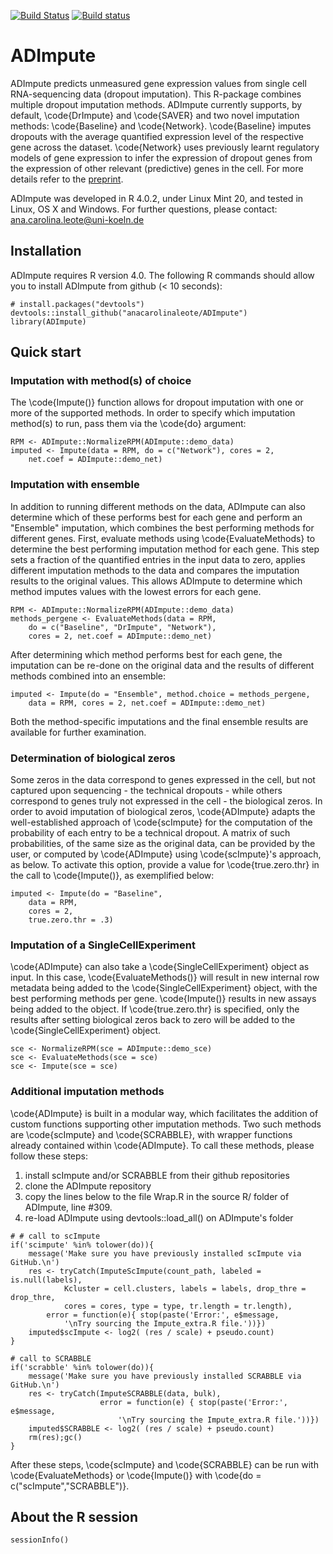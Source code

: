 
<!-- badges: start -->
[![Build Status](https://travis-ci.com/anacarolinaleote/ADImpute.svg?branch=master)](https://travis-ci.com/anacarolinaleote/ADImpute)
  [![Build status](https://ci.appveyor.com/api/projects/status/qsslj60tuvcg75vr?svg=true)](https://ci.appveyor.com/project/anacarolinaleote/adimpute)
<!-- badges: end -->

# ADImpute
ADImpute predicts unmeasured gene expression values from single cell
RNA-sequencing data (dropout imputation). This R-package combines multiple
dropout imputation methods. ADImpute currently supports, by default,
\code{DrImpute} and \code{SAVER} and two novel imputation methods:
\code{Baseline} and \code{Network}. \code{Baseline} imputes dropouts with the
average quantified expression level of the respective gene across the dataset.
\code{Network} uses previously learnt regulatory models of gene expression to
infer the expression of dropout genes from the expression of other relevant
(predictive) genes in the cell.
For more details refer to the [preprint](https://www.biorxiv.org/content/10.1101/611517v2).

ADImpute was developed in R 4.0.2, under Linux Mint 20, and tested in Linux, OS X and Windows.
For further questions, please contact: ana.carolina.leote@uni-koeln.de

## Installation
ADImpute requires R version 4.0.
The following R commands should allow you to install ADImpute from github (< 10 seconds):
```
# install.packages("devtools")
devtools::install_github("anacarolinaleote/ADImpute")
library(ADImpute)
```

## Quick start

### Imputation with method(s) of choice
The \code{Impute()} function allows for dropout imputation with one or more of
the supported methods. In order to specify which imputation method(s) to run,
pass them via the \code{do} argument:
```
RPM <- ADImpute::NormalizeRPM(ADImpute::demo_data)
imputed <- Impute(data = RPM, do = c("Network"), cores = 2,
    net.coef = ADImpute::demo_net)
```


### Imputation with ensemble
In addition to running different methods on the data, ADImpute can also
determine which of these performs best for each gene and perform an "Ensemble"
imputation, which combines the best performing methods for different genes.
First, evaluate methods using \code{EvaluateMethods} to determine the best
performing imputation method for each gene. This step sets a fraction of the
quantified entries in the input data to zero, applies different imputation
methods to the data and compares the imputation results to the original values.
This allows ADImpute to determine which method imputes values with the lowest
errors for each gene.
```
RPM <- ADImpute::NormalizeRPM(ADImpute::demo_data)
methods_pergene <- EvaluateMethods(data = RPM,
    do = c("Baseline", "DrImpute", "Network"),
    cores = 2, net.coef = ADImpute::demo_net)
```
After determining which method performs best for each gene, the imputation can
be re-done on the original data and the results of different methods combined
into an ensemble:
```
imputed <- Impute(do = "Ensemble", method.choice = methods_pergene,
    data = RPM, cores = 2, net.coef = ADImpute::demo_net)
```
Both the method-specific imputations and the final ensemble results are
available for further examination.


### Determination of biological zeros
Some zeros in the data correspond to genes expressed in the cell, but not
captured upon sequencing - the technical dropouts - while others correspond to
genes truly not expressed in the cell - the biological zeros. In order to avoid
imputation of biological zeros, \code{ADImpute} adapts the well-established
approach of \code{scImpute} for the computation of the probability of each entry
to be a technical dropout. A matrix of such probabilities, of the same size as
the original data, can be provided by the user, or computed by \code{ADImpute}
using \code{scImpute}'s approach, as below. To activate this option, provide a
value for \code{true.zero.thr} in the call to \code{Impute()}, as exemplified
below:
```
imputed <- Impute(do = "Baseline",
    data = RPM,
    cores = 2,
    true.zero.thr = .3)
```


### Imputation of a SingleCellExperiment
\code{ADImpute} can also take a \code{SingleCellExperiment} object as input.
In this case, \code{EvaluateMethods()} will result in new internal row metadata
being added to the \code{SingleCellExperiment} object, with the best performing
methods per gene. \code{Impute()} results in new assays being added to the
object. If \code{true.zero.thr} is specified, only the results after setting
biological zeros back to zero will be added to the \code{SingleCellExperiment}
object.
```
sce <- NormalizeRPM(sce = ADImpute::demo_sce)
sce <- EvaluateMethods(sce = sce)
sce <- Impute(sce = sce)
```

### Additional imputation methods
\code{ADImpute} is built in a modular way, which facilitates the addition of
custom functions supporting other imputation methods. Two such methods are
\code{scImpute} and \code{SCRABBLE}, with wrapper functions already contained
within \code{ADImpute}. To call these methods, please follow these steps:
1) install scImpute and/or SCRABBLE from their github repositories
2) clone the ADImpute repository
3) copy the lines below to the file Wrap.R in the source R/ folder of ADImpute,
line #309.
4) re-load ADImpute using devtools::load_all() on ADImpute's folder
```
# # call to scImpute
if('scimpute' %in% tolower(do)){
    message('Make sure you have previously installed scImpute via GitHub.\n')
    res <- tryCatch(ImputeScImpute(count_path, labeled = is.null(labels),
            Kcluster = cell.clusters, labels = labels, drop_thre = drop_thre,
            cores = cores, type = type, tr.length = tr.length),
        error = function(e){ stop(paste('Error:', e$message,
            '\nTry sourcing the Impute_extra.R file.'))})
    imputed$scImpute <- log2( (res / scale) + pseudo.count)
}

# call to SCRABBLE
if('scrabble' %in% tolower(do)){
    message('Make sure you have previously installed SCRABBLE via GitHub.\n')
    res <- tryCatch(ImputeSCRABBLE(data, bulk),
                    error = function(e) { stop(paste('Error:', e$message,
                        '\nTry sourcing the Impute_extra.R file.'))})
    imputed$SCRABBLE <- log2( (res / scale) + pseudo.count)
    rm(res);gc()
}
```
After these steps, \code{scImpute} and \code{SCRABBLE} can be run with
\code{EvaluateMethods} or \code{Impute()} with
\code{do = c("scImpute","SCRABBLE")}.


## About the R session
```{r}
sessionInfo()
```

